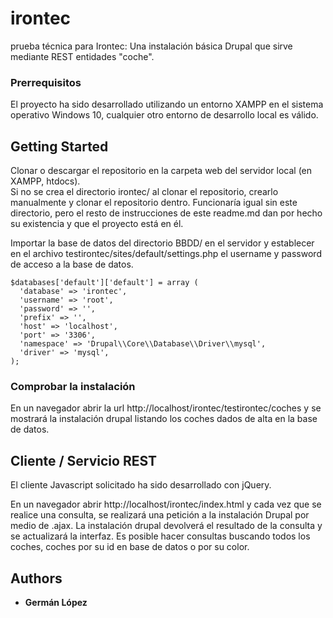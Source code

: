 # irontec

prueba técnica para Irontec: Una instalación básica Drupal que sirve mediante REST entidades "coche".

### Prerrequisitos

El proyecto ha sido desarrollado utilizando un entorno XAMPP en el sistema operativo Windows 10, cualquier otro entorno de desarrollo local es válido. 


## Getting Started

Clonar o descargar el repositorio en la carpeta web del servidor local (en XAMPP, htdocs).  
Si no se crea el directorio irontec/ al clonar el repositorio, crearlo manualmente y clonar el repositorio dentro.
Funcionaría igual sin este directorio, pero el resto de instrucciones de este readme.md dan por hecho su existencia y que el proyecto está en él. 


Importar la base de datos del directorio BBDD/ en el servidor y establecer en el archivo testirontec/sites/default/settings.php el username y password de acceso a la base de datos. 

```
$databases['default']['default'] = array (
  'database' => 'irontec',
  'username' => 'root',
  'password' => '',
  'prefix' => '',
  'host' => 'localhost',
  'port' => '3306',
  'namespace' => 'Drupal\\Core\\Database\\Driver\\mysql',
  'driver' => 'mysql',
);
```

### Comprobar la instalación

En un navegador abrir la url http://localhost/irontec/testirontec/coches y se mostrará la instalación drupal listando los coches dados de alta en la base de datos.

## Cliente / Servicio REST

El cliente Javascript solicitado ha sido desarrollado con jQuery. 

En un navegador abrir http://localhost/irontec/index.html y cada vez que se realice una consulta, se realizará una petición a la instalación Drupal por medio de .ajax. 
La instalación drupal devolverá el resultado de la consulta y se actualizará la interfaz. 
Es posible hacer consultas buscando todos los coches, coches por su id en base de datos o por su color. 

## Authors

* **Germán López** 

